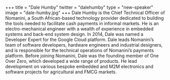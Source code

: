 +++
title = "Dale Humby"
twitter = "dalehumby"
type = "new-speaker"
image = "dale-humby.jpg"
+++
Dale Humby is the Chief Technical Officer of Nomanini, a South African-based technology provider dedicated to building the tools needed to facilitate cash payments in informal markets. He is an electro-mechanical engineer with a wealth of experience in embedded systems and back-end system design. In 2014, Dale was named a Developer Expert for the Google Cloud platform. Dale leads Nomanini’s team of software developers, hardware engineers and industrial designers, and is responsible for the technical operations of Nomanini’s payments platform. Before joining Nomanini, Dale was the founding member of One Over Zero, which developed a wide range of products. He lead development on various bespoke embedded and M2M electronics and software projects for agricultural and FMCG markets.